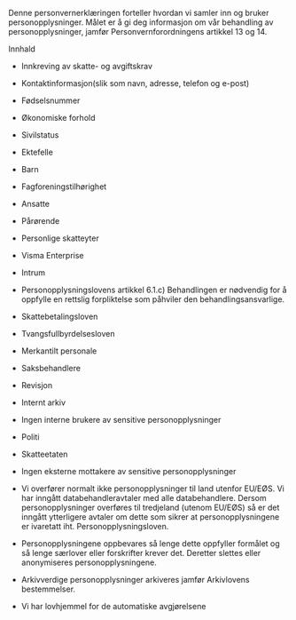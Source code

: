 <!-- title: Innkreving av skatt og arbeidsgiveravgift -->


  

Denne personvernerklæringen forteller hvordan vi samler inn og bruker personopplysninger. Målet er å gi deg informasjon om vår behandling av personopplysninger, jamfør Personvernforordningens artikkel 13 og 14.

  

Innhald

*   Innkreving av skatte- og avgiftskrav  
    
*   Kontaktinformasjon(slik som navn, adresse, telefon og e-post)  
    
*   Fødselsnummer  
    
*   Økonomiske forhold  
    
*   Sivilstatus  
    
*   Ektefelle  
    
*   Barn  
    
*   Fagforeningstilhørighet  
    
*   Ansatte  
    
*   Pårørende  
    
*   Personlige skatteyter  
    
*   Visma Enterprise  
    
*   Intrum  
    
*   Personopplysningslovens artikkel 6.1.c) Behandlingen er nødvendig for å oppfylle en rettslig forpliktelse som påhviler den behandlingsansvarlige.  
    
*   Skattebetalingsloven  
    
*   Tvangsfullbyrdelsesloven  
    
*   Merkantilt personale  
    
*   Saksbehandlere  
    
*   Revisjon  
    
*   Internt arkiv  
    
*   Ingen interne brukere av sensitive personopplysninger  
    
*   Politi  
    
*   Skatteetaten  
    
*   Ingen eksterne mottakere av sensitive personopplysninger  
    
*   Vi overfører normalt ikke personopplysninger til land utenfor EU/EØS. Vi har inngått databehandleravtaler med alle databehandlere. Dersom personopplysninger overføres til tredjeland (utenom EU/EØS) så er det inngått ytterligere avtaler om dette som sikrer at personopplysningene er ivaretatt iht. Personopplysningsloven.  
    
*   Personopplysningene oppbevares så lenge dette oppfyller formålet og så lenge særlover eller forskrifter krever det. Deretter slettes eller anonymiseres personopplysningene.  
    
*   Arkivverdige personopplysninger arkiveres jamfør Arkivlovens bestemmelser.  
    
*   Vi har lovhjemmel for de automatiske avgjørelsene